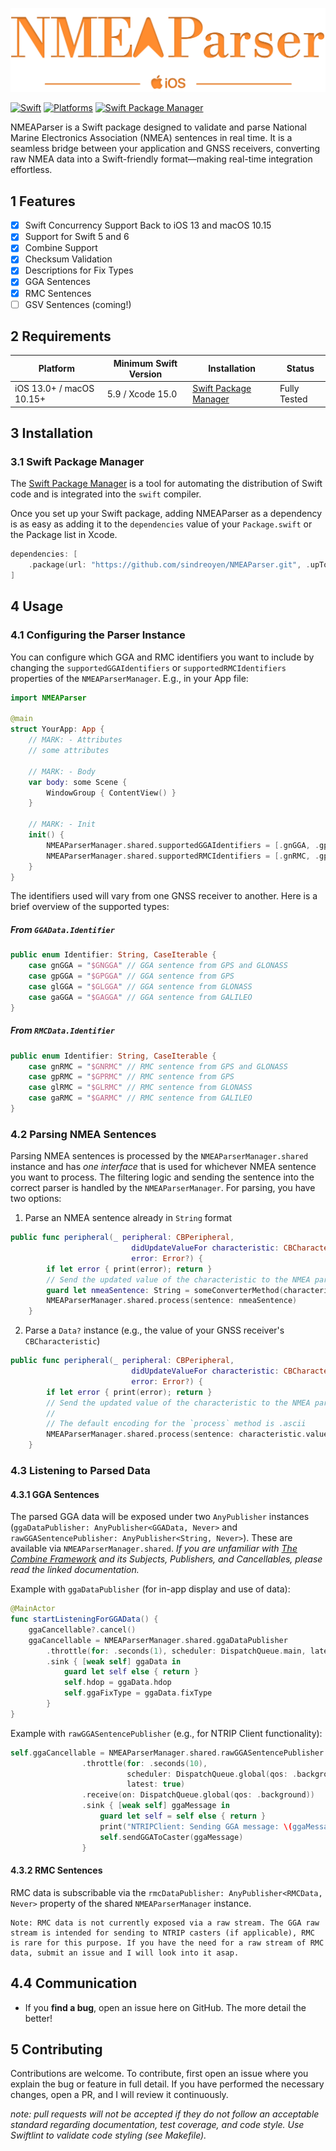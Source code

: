 ![NMEAParser logo](Resources/NMEAParserLogo-2.png)

[![Swift](https://img.shields.io/badge/Swift-5.9_5.10_6.0-orange?style=flat-square)](https://img.shields.io/badge/Swift-5.9_5.10_6.0-Orange?style=flat-square)
[![Platforms](https://img.shields.io/badge/Platforms-macOS_iOS_iPadOS-yellowgreen?style=flat-square)](https://img.shields.io/badge/Platforms-macOS_iOS-Green?style=flat-square)
[![Swift Package Manager](https://img.shields.io/badge/Swift_Package_Manager-compatible-orange?style=flat-square)](https://img.shields.io/badge/Swift_Package_Manager-compatible-orange?style=flat-square)

NMEAParser is a Swift package designed to validate and parse National Marine Electronics Association (NMEA) sentences in real time. It is a seamless bridge between your application and GNSS receivers, converting raw NMEA data into a Swift-friendly format—making real-time integration effortless.

## 1 Features

- [x] Swift Concurrency Support Back to iOS 13 and macOS 10.15
- [x] Support for Swift 5 and 6
- [x] Combine Support
- [x] Checksum Validation 
- [x] Descriptions for Fix Types
- [x] GGA Sentences
- [x] RMC Sentences
- [ ] GSV Sentences (coming!)

## 2 Requirements

| Platform                                             | Minimum Swift Version | Installation                                                                                                         | Status                   |
| ---------------------------------------------------- | --------------------- | -------------------------------------------------------------------------------------------------------------------- | ------------------------ |
| iOS 13.0+ / macOS 10.15+ | 5.9 / Xcode 15.0      | [Swift Package Manager](#swift-package-manager) | Fully Tested             |


## 3 Installation

### 3.1 Swift Package Manager

The [Swift Package Manager](https://swift.org/package-manager/) is a tool for automating the distribution of Swift code and is integrated into the `swift` compiler.

Once you set up your Swift package, adding NMEAParser as a dependency is as easy as adding it to the `dependencies` value of your `Package.swift` or the Package list in Xcode.

```swift
dependencies: [
    .package(url: "https://github.com/sindreoyen/NMEAParser.git", .upToNextMajor(from: "1.0.2"))
]
```

## 4 Usage

### 4.1 Configuring the Parser Instance

You can configure which GGA and RMC identifiers you want to include by changing the `supportedGGAIdentifiers` or `supportedRMCIdentifiers` properties of the `NMEAParserManager`. E.g., in your App file:

```swift
import NMEAParser

@main
struct YourApp: App {
    // MARK: - Attributes
    // some attributes
    
    // MARK: - Body
    var body: some Scene {
        WindowGroup { ContentView() }
    }
    
    // MARK: - Init
    init() {
        NMEAParserManager.shared.supportedGGAIdentifiers = [.gnGGA, .gpGGA]
        NMEAParserManager.shared.supportedRMCIdentifiers = [.gnRMC, .gpRMC]
    }
}
```

The identifiers used will vary from one GNSS receiver to another. Here is a brief overview of the supported types:

##### From `GGAData.Identifier`

```swift
public enum Identifier: String, CaseIterable {
    case gnGGA = "$GNGGA" // GGA sentence from GPS and GLONASS
    case gpGGA = "$GPGGA" // GGA sentence from GPS
    case glGGA = "$GLGGA" // GGA sentence from GLONASS
    case gaGGA = "$GAGGA" // GGA sentence from GALILEO
}
```

##### From  `RMCData.Identifier`
```swift
public enum Identifier: String, CaseIterable {
    case gnRMC = "$GNRMC" // RMC sentence from GPS and GLONASS
    case gpRMC = "$GPRMC" // RMC sentence from GPS
    case glRMC = "$GLRMC" // RMC sentence from GLONASS
    case gaRMC = "$GARMC" // RMC sentence from GALILEO
}
```

### 4.2 Parsing NMEA Sentences

Parsing NMEA sentences is processed by the `NMEAParserManager.shared` instance and has *one interface* that is used for whichever NMEA sentence you want to process. The filtering logic and sending the sentence into the correct parser is handled by the `NMEAParserManager`. For parsing, you have two options:

1. Parse an NMEA sentence already in `String` format

```swift
public func peripheral(_ peripheral: CBPeripheral,
                           didUpdateValueFor characteristic: CBCharacteristic,
                           error: Error?) {
        if let error { print(error); return }
        // Send the updated value of the characteristic to the NMEA parser
        guard let nmeaSentence: String = someConverterMethod(characteristic.value) else { return }
        NMEAParserManager.shared.process(sentence: nmeaSentence)
    }
```

2. Parse a `Data?` instance (e.g., the value of your GNSS receiver's `CBCharacteristic`)

```swift
public func peripheral(_ peripheral: CBPeripheral,
                           didUpdateValueFor characteristic: CBCharacteristic,
                           error: Error?) {
        if let error { print(error); return }
        // Send the updated value of the characteristic to the NMEA parser
        //
        // The default encoding for the `process` method is .ascii
        NMEAParserManager.shared.process(sentence: characteristic.value, encoding: .ascii)
    }
```

### 4.3 Listening to Parsed Data

#### 4.3.1 GGA Sentences

The parsed GGA data will be exposed under two `AnyPublisher` instances (`ggaDataPublisher: AnyPublisher<GGAData, Never>` and `rawGGASentencePublisher: AnyPublisher<String, Never>`). These are available via `NMEAParserManager.shared`. *If you are unfamiliar with [The Combine Framework](https://developer.apple.com/documentation/combine) and its Subjects, Publishers, and Cancellables, please read the linked documentation.*

Example with `ggaDataPublisher` (for in-app display and use of data):
```swift
@MainActor
func startListeningForGGAData() {
    ggaCancellable?.cancel()
    ggaCancellable = NMEAParserManager.shared.ggaDataPublisher
        .throttle(for: .seconds(1), scheduler: DispatchQueue.main, latest: true)
        .sink { [weak self] ggaData in
            guard let self else { return }
            self.hdop = ggaData.hdop
            self.ggaFixType = ggaData.fixType
        }
}
```

Example with `rawGGASentencePublisher` (e.g., for NTRIP Client functionality):

```swift
self.ggaCancellable = NMEAParserManager.shared.rawGGASentencePublisher
                .throttle(for: .seconds(10),
                          scheduler: DispatchQueue.global(qos: .background),
                          latest: true)
                .receive(on: DispatchQueue.global(qos: .background))
                .sink { [weak self] ggaMessage in
                    guard let self = self else { return }
                    print("NTRIPClient: Sending GGA message: \(ggaMessage)")
                    self.sendGGAToCaster(ggaMessage)
                }
```

#### 4.3.2 RMC Sentences

RMC data is subscribable via the `rmcDataPublisher: AnyPublisher<RMCData, Never>` property of the shared `NMEAParserManager` instance. 

    Note: RMC data is not currently exposed via a raw stream. The GGA raw stream is intended for sending to NTRIP casters (if applicable), RMC is rare for this purpose. If you have the need for a raw stream of RMC data, submit an issue and I will look into it asap.

## 4.4 Communication

- If you **find a bug**, open an issue here on GitHub. The more detail the better!

## 5 Contributing

Contributions are welcome. To contribute, first open an issue where you explain the bug or feature in full detail. If you have performed the necessary changes, open a PR, and I will review it continuously. 

*note: pull requests will not be accepted if they do not follow an acceptable standard regarding documentation, test coverage, and code style. Use Swiftlint to validate code styling (see Makefile).*
